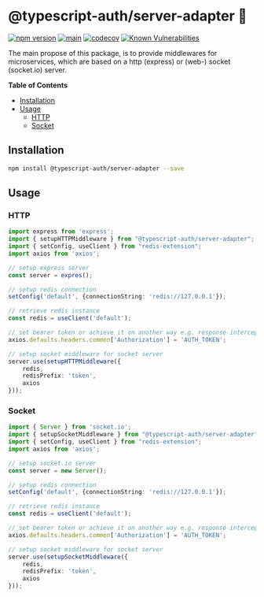 # @typescript-auth/server-adapter 🌉

[![npm version](https://badge.fury.io/js/@typescript-auth%2Fserver-adapter.svg)](https://badge.fury.io/js/@typescript-auth%2Fserver-adapter)
[![main](https://github.com/Tada5hi/typescript-auth/actions/workflows/main.yml/badge.svg)](https://github.com/Tada5hi/typescript-auth/actions/workflows/main.yml)
[![codecov](https://codecov.io/gh/Tada5hi/typescript-auth/branch/master/graph/badge.svg?token=FHE347R1NW)](https://codecov.io/gh/Tada5hi/typescript-auth)
[![Known Vulnerabilities](https://snyk.io/test/github/Tada5hi/typescript-auth/badge.svg)](https://snyk.io/test/github/Tada5hi/typescript-auth)

The main propose of this package, is to provide middlewares for microservices, which are based on a http (express) or (web-) socket (socket.io) server.

**Table of Contents**

- [Installation](#installation)
- [Usage](#usage)
  - [HTTP](#http)
  - [Socket](#socket)
## Installation

```bash
npm install @typescript-auth/server-adapter --save
```

## Usage

### HTTP

```typescript
import express from 'express';
import { setupHTTPMiddleware } from "@typescript-auth/server-adapter";
import { setConfig, useClient } from "redis-extension";
import axios from 'axios';

// setup express server
const server = expres();

// setup redis connection
setConfig('default', {connectionString: 'redis://127.0.0.1'});

// retrieve redis instance
const redis = useClient('default');

// set bearer token or achieve it on another way e.g. response interceptor ;)
axios.defaults.headers.common['Authorization'] = 'AUTH_TOKEN';

// setup socket middleware for socket server
server.use(setupHTTPMiddleware({
    redis,
    redisPrefix: 'token',
    axios
}));
```

### Socket

```typescript
import { Server } from 'socket.io';
import { setupSocketMiddleware } from "@typescript-auth/server-adapter";
import { setConfig, useClient } from "redis-extension";
import axios from 'axios';

// setup socket.io server
const server = new Server();

// setup redis connection
setConfig('default', {connectionString: 'redis://127.0.0.1'});

// retrieve redis instance
const redis = useClient('default');

// set bearer token or achieve it on another way e.g. response interceptor ;)
axios.defaults.headers.common['Authorization'] = 'AUTH_TOKEN';

// setup socket middleware for socket server
server.use(setupSocketMiddleware({
    redis,
    redisPrefix: 'token',
    axios
}));
```
